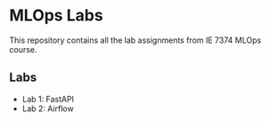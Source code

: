 # MLOps Labs

This repository contains all the lab assignments from IE 7374 MLOps course.

## Labs

- Lab 1: FastAPI
- Lab 2: Airflow

